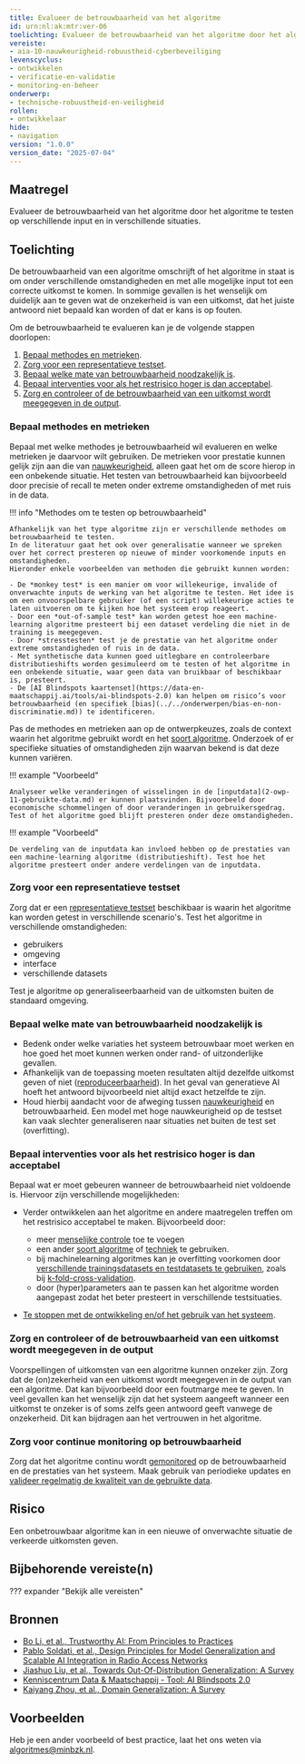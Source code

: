```yaml
---
title: Evalueer de betrouwbaarheid van het algoritme
id: urn:nl:ak:mtr:ver-06
toelichting: Evalueer de betrouwbaarheid van het algoritme door het algoritme te testen op verschillende input en in verschillende situaties.
vereiste:
- aia-10-nauwkeurigheid-robuustheid-cyberbeveiliging
levenscyclus:
- ontwikkelen
- verificatie-en-validatie
- monitoring-en-beheer
onderwerp:
- technische-robuustheid-en-veiligheid
rollen:
- ontwikkelaar
hide:
- navigation
version: "1.0.0"
version_date: "2025-07-04"
---
```


<!-- tags -->

## Maatregel
Evalueer de betrouwbaarheid van het algoritme door het algoritme te testen op verschillende input en in verschillende situaties.

## Toelichting
De betrouwbaarheid van een algoritme omschrijft of het algoritme in staat is om onder verschillende omstandigheden en met alle mogelijke input tot een correcte uitkomst te komen.
In sommige gevallen is het wenselijk om duidelijk aan te geven wat de onzekerheid is van een uitkomst, dat het juiste antwoord niet bepaald kan worden of dat er kans is op fouten.

Om de betrouwbaarheid te evalueren kan je de volgende stappen doorlopen:

1. [Bepaal methodes en metrieken](#bepaal-methodes-en-metrieken).
2. [Zorg voor een representatieve testset](#zorg-voor-een-representatieve-testset).
3. [Bepaal welke mate van betrouwbaarheid noodzakelijk is](#bepaal-welke-mate-van-betrouwbaarheid-noodzakelijk-is).
4. [Bepaal interventies voor als het restrisico hoger is dan acceptabel](#bepaal-interventies-voor-als-het-restrisico-hoger-is-dan-acceptabel).
5. [Zorg en controleer of de betrouwbaarheid van een uitkomst wordt meegegeven in de output](#zorg-en-controleer-of-de-betrouwbaarheid-van-een-uitkomst-wordt-meegegeven-in-de-output).

### Bepaal methodes en metrieken
Bepaal met welke methodes je betrouwbaarheid wil evalueren en welke metrieken je daarvoor wilt gebruiken.
De metrieken voor prestatie kunnen gelijk zijn aan die van [nauwkeurigheid](5-ver-02-evalueer-nauwkeurigheid.md#metrieken), alleen gaat het om de score hierop in een onbekende situatie.
Het testen van betrouwbaarheid kan bijvoorbeeld door precisie of recall te meten onder extreme omstandigheden of met ruis in de data.

!!! info "Methodes om te testen op betrouwbaarheid"

    Afhankelijk van het type algoritme zijn er verschillende methodes om betrouwbaarheid te testen.
    In de literatuur gaat het ook over generalisatie wanneer we spreken over het correct presteren op nieuwe of minder voorkomende inputs en omstandigheden.
    Hieronder enkele voorbeelden van methoden die gebruikt kunnen worden:

    - De *monkey test* is een manier om voor willekeurige, invalide of onverwachte inputs de werking van het algoritme te testen. Het idee is om een onvoorspelbare gebruiker (of een script) willekeurige acties te laten uitvoeren om te kijken hoe het systeem erop reageert.
    - Door een *out-of-sample test* kan worden getest hoe een machine-learning algoritme presteert bij een dataset verdeling die niet in de training is meegegeven.
    - Door *stresstesten* test je de prestatie van het algoritme onder extreme omstandigheden of ruis in de data.
    - Met synthetische data kunnen goed uitlegbare en controleerbare distributieshifts worden gesimuleerd om te testen of het algoritme in een onbekende situatie, waar geen data van bruikbaar of beschikbaar is, presteert.
    - De [AI Blindspots kaartenset](https://data-en-maatschappij.ai/tools/ai-blindspots-2.0) kan helpen om risico’s voor betrouwbaarheid (en specifiek [bias](../../onderwerpen/bias-en-non-discriminatie.md)) te identificeren.

Pas de methodes en metrieken aan op de ontwerpkeuzes, zoals de context waarin het algoritme gebruikt wordt en het [soort algoritme](2-owp-05-soort-algoritme.md).
Onderzoek of er specifieke situaties of omstandigheden zijn waarvan bekend is dat deze kunnen variëren.

!!! example "Voorbeeld"

    Analyseer welke veranderingen of wisselingen in de [inputdata](2-owp-11-gebruikte-data.md) er kunnen plaatsvinden. Bijvoorbeeld door economische schommelingen of door veranderingen in gebruikersgedrag. Test of het algoritme goed blijft presteren onder deze omstandigheden.

!!! example "Voorbeeld"

    De verdeling van de inputdata kan invloed hebben op de prestaties van een machine-learning algoritme (distributieshift). Test hoe het algoritme presteert onder andere verdelingen van de inputdata.

### Zorg voor een representatieve testset
Zorg dat er een [representatieve testset](5-ver-04-representatieve-testomgeving.md) beschikbaar is waarin het algoritme kan worden getest in verschillende scenario's. Test het algoritme in verschillende omstandigheden:

- gebruikers
- omgeving
- interface
- verschillende datasets

Test je algoritme op generaliseerbaarheid van de uitkomsten buiten de standaard omgeving.

### Bepaal welke mate van betrouwbaarheid noodzakelijk is
- Bedenk onder welke variaties het systeem betrouwbaar moet werken en hoe goed het moet kunnen werken onder rand- of uitzonderlijke gevallen.
- Afhankelijk van de toepassing moeten resultaten altijd dezelfde uitkomst geven of niet ([reproduceerbaarheid](4-owk-07-reproduceerbaarheid.md)). In het geval van generatieve AI hoeft het antwoord bijvoorbeeld niet altijd exact hetzelfde te zijn.
- Houd hierbij aandacht voor de afweging tussen [nauwkeurigheid](5-ver-02-evalueer-nauwkeurigheid.md) en betrouwbaarheid. Een model met hoge nauwkeurigheid op de testset kan vaak slechter generaliseren naar situaties net buiten de test set (overfitting).

### Bepaal interventies voor als het restrisico hoger is dan acceptabel
Bepaal wat er moet gebeuren wanneer de betrouwbaarheid niet voldoende is. Hiervoor zijn verschillende mogelijkheden:

- Verder ontwikkelen aan het algoritme en andere maatregelen treffen om het restrisico acceptabel te maken. Bijvoorbeeld door:

    - meer [menselijke controle](../../onderwerpen/menselijke-controle.md) toe te voegen
    - een ander [soort algoritme](2-owp-05-soort-algoritme.md) of [techniek](2-owp-04-gebruikte-techniek.md) te gebruiken.
    - bij machinelearning algoritmes kan je overfitting voorkomen door [verschillende trainingsdatasets en testdatasets te gebruiken](3-dat-07-training-validatie-en-testdata.md), zoals bij [k-fold-cross-validation](3-dat-07-training-validatie-en-testdata.md#k-fold-cross-validation).
    - door (hyper)parameters aan te passen kan het algoritme worden aangepast zodat het beter presteert in verschillende testsituaties.

- [Te stoppen met de ontwikkeling en/of het gebruik van het systeem](../../levenscyclus/uitfaseren.md).

### Zorg en controleer of de betrouwbaarheid van een uitkomst wordt meegegeven in de output
Voorspellingen of uitkomsten van een algoritme kunnen onzeker zijn. Zorg dat de (on)zekerheid van een uitkomst wordt meegegeven in de output van een algoritme.
Dat kan bijvoorbeeld door een foutmarge mee te geven.
In veel gevallen kan het wenselijk zijn dat het systeem aangeeft wanneer een uitkomst te onzeker is of soms zelfs geen antwoord geeft vanwege de onzekerheid.
Dit kan bijdragen aan het vertrouwen in het algoritme.

### Zorg voor continue monitoring op betrouwbaarheid
Zorg dat het algoritme continu wordt [gemonitored](../../levenscyclus/monitoring-en-beheer.md) op de betrouwbaarheid en de prestaties van het systeem. Maak gebruik van periodieke updates en [valideer regelmatig de kwaliteit van de gebruikte data](3-dat-01-datakwaliteit.md).

## Risico
Een onbetrouwbaar algoritme kan in een nieuwe of onverwachte situatie de verkeerde uitkomsten geven.

## Bijbehorende vereiste(n)
??? expander "Bekijk alle vereisten"
    <!-- list_vereisten_on_maatregelen_page -->

## Bronnen
- [Bo Li, et al., Trustworthy AI: From Principles to Practices](https://arxiv.org/abs/2110.01167)
- [Pablo Soldati, et al., Design Principles for Model Generalization and Scalable AI Integration in Radio Access Networks](https://arxiv.org/abs/2306.06251v2)
- [Jiashuo Liu, et al., Towards Out-Of-Distribution Generalization: A Survey](https://arxiv.org/abs/2108.13624)
- [Kenniscentrum Data & Maatschappij - Tool: AI Blindspots 2.0](https://data-en-maatschappij.ai/tools/ai-blindspots-2.0)
- [Kaiyang Zhou, et al., Domain Generalization: A Survey](https://ieeexplore.ieee.org/abstract/document/9847099)

## Voorbeelden

Heb je een ander voorbeeld of best practice, laat het ons weten via [algoritmes@minbzk.nl](mailto:algoritmes@minbzk.nl).
